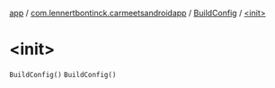 [app](../../index.md) / [com.lennertbontinck.carmeetsandroidapp](../index.md) / [BuildConfig](index.md) / [&lt;init&gt;](./-init-.md)

# &lt;init&gt;

`BuildConfig()`
`BuildConfig()`